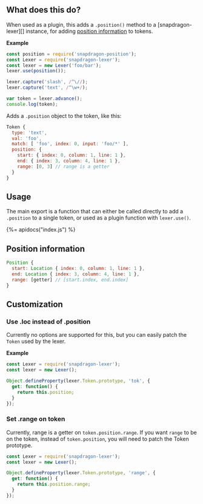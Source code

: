 ## What does this do?

When used as a plugin, this adds a `.position()` method to a [snapdragon-lexer][] instance, for adding [position information](#position-information) to tokens.

**Example**

```js
const position = require('snapdragon-position');
const Lexer = require('snapdragon-lexer');
const lexer = new Lexer('foo/bar');
lexer.use(position());

lexer.capture('slash', /^\//);
lexer.capture('text', /^\w+/);

var token = lexer.advance();
console.log(token);
```

Adds a `.position` object to the token, like this:

```js
Token {
  type: 'text',
  val: 'foo',
  match: [ 'foo', index: 0, input: 'foo/*' ],
  position: {
    start: { index: 0, column: 1, line: 1 },
    end: { index: 3, column: 4, line: 1 },
    range: [0, 3] // range is a getter
  } 
}
```


## Usage

The main export is a function that can either be called directly to add a `.position` to a single token, or used as a plugin function with `lexer.use()`.

{%= apidocs("index.js") %}


## Position information

```js
Position {
  start: Location { index: 0, column: 1, line: 1 },
  end: Location { index: 3, column: 4, line: 1 },
  range: [getter] // [start.index, end.index]
} 
```

## Customization

### Use .loc instead of .position

Currently no options are supported for this, but you can easily patch the `Token` used by the lexer.

**Example**

```js
const Lexer = require('snapdragon-lexer');
const lexer = new Lexer();

Object.defineProperty(lexer.Token.prototype, 'tok', {
  get: function() {
    return this.position;
  }
});
```

### Set .range on token

Currently, range is a getter on `token.position.range`. If you want `range` to be on the token, instead of `token.position`, you will need to patch the Token prototype.

```js
const Lexer = require('snapdragon-lexer');
const lexer = new Lexer();

Object.defineProperty(lexer.Token.prototype, 'range', {
  get: function() {
    return this.position.range;
  }
});
```
